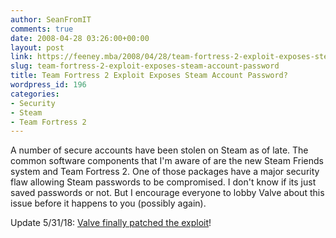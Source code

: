 ```yaml
---
author: SeanFromIT
comments: true
date: 2008-04-28 03:26:00+00:00
layout: post
link: https://feeney.mba/2008/04/28/team-fortress-2-exploit-exposes-steam-account-password/
slug: team-fortress-2-exploit-exposes-steam-account-password
title: Team Fortress 2 Exploit Exposes Steam Account Password?
wordpress_id: 196
categories:
- Security
- Steam
- Team Fortress 2
---
```


A number of secure accounts have been stolen on Steam as of late. The common software components that I'm aware of are the new Steam Friends system and Team Fortress 2. One of those packages have a major security flaw allowing Steam passwords to be compromised. I don't know if its just saved passwords or not. But I encourage everyone to lobby Valve about this issue before it happens to you (possibly again).

Update 5/31/18: [Valve finally patched the exploit](https://motherboard.vice.com/en_us/article/9k8qv5/steam-exploit-left-users-vulnerable-for-10-years)!
